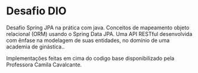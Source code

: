 <h1>Desafio DIO</h1>
<p> Desafio Spring JPA na prática com java. Conceitos de mapeamento objeto relacional (ORM) usando o Spring Data JPA. Uma API RESTful desenvolvida com ênfase na modelagem de suas entidades, no domínio de uma academia de ginástica.</strong></a>.<br>

<p>Implementações feitas em cima do codigo base disponibilizado pela Professora Camila Cavalcante.</p>
